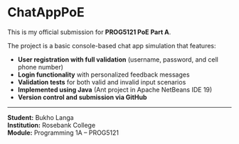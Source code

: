 # ChatAppPoE

This is my official submission for **PROG5121 PoE Part A**.

The project is a basic console-based chat app simulation that features:

- **User registration with full validation** (username, password, and cell phone number)  
- **Login functionality** with personalized feedback messages  
- **Validation tests** for both valid and invalid input scenarios  
- **Implemented using Java** (Ant project in Apache NetBeans IDE 19)  
- **Version control and submission via GitHub**

---

**Student:** Bukho Langa  
**Institution:** Rosebank College  
**Module:** Programming 1A – PROG5121
